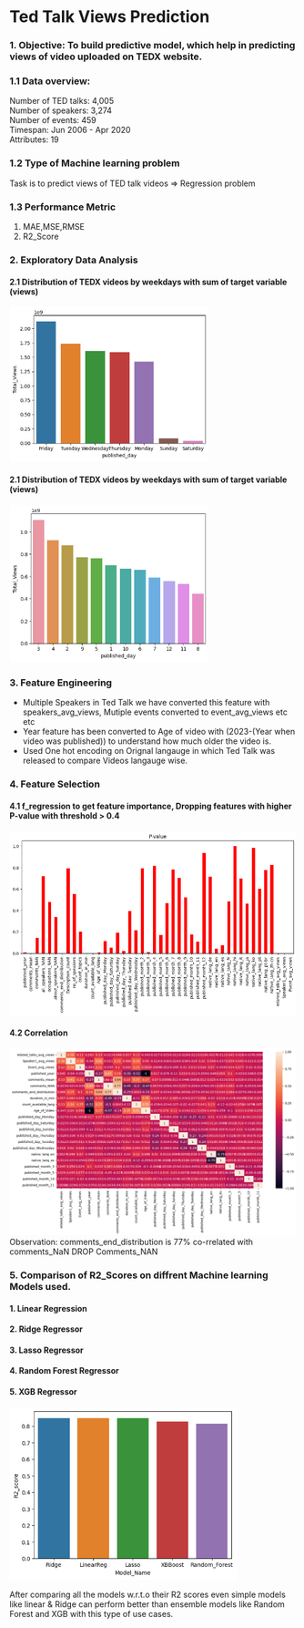 # Ted Talk Views Prediction

### 1. **Objective**: To build predictive model, which help in predicting views of video uploaded on TEDX website.

### 1.1 Data overview:
Number of TED talks: 4,005<br>
Number of speakers: 3,274<br>
Number of events: 459<br>
Timespan: Jun 2006 - Apr 2020<br>
Attributes: 19<br> 

### 1.2 Type of Machine learning problem
Task is to predict views of TED talk videos => Regression problem

### 1.3 Performance Metric
1. MAE,MSE,RMSE
2. R2_Score

### 2. Exploratory Data Analysis 
#### 2.1 Distribution of TEDX videos by weekdays with sum of target variable (views) 
<img src="weekdays.png" width="350"/>

#### 2.1 Distribution of TEDX videos by weekdays with sum of target variable (views) 
<img src="Month.png" width="350"/>

### 3. Feature Engineering
-  Multiple Speakers in Ted Talk we have converted this feature with speakers_avg_views, Mutiple events converted to event_avg_views etc etc
-  Year feature has been converted to Age of video with (2023-(Year when video was published)) to understand how much older the video is.
-  Used One hot encoding on Orignal langauge in which Ted Talk was released to compare Videos langauge wise.

### 4. Feature Selection

#### 4.1 f_regression to get feature importance, Dropping features with higher P-value with threshold > 0.4
<img src="feature_imp.png" width="550"/>

#### 4.2 Correlation 
<img src="correlation.png" width="550"/>
Observation: comments_end_distribution is 77% co-rrelated with comments_NaN DROP Comments_NAN

### 5. Comparison of R2_Scores on diffrent Machine learning Models used.
#### 1. Linear Regression
#### 2. Ridge Regressor 
#### 3. Lasso Regressor 
#### 4.  Random Forest Regressor  
#### 5. XGB Regressor 
<img src="scores.png" width="400"/>

After comparing all the models w.r.t.o their R2 scores even simple models like linear & Ridge can perform better than ensemble models like Random Forest and XGB with this type of use cases.


